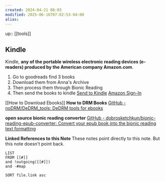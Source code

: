```yaml
---
created: 2024-04-21 08:03
modified: 2025-06-16T07:02:53-04:00
alias: 
---
```

up::  [[tools]]

## Kindle

Kindle, **any of the portable wireless electronic reading devices (e-readers) produced by the American company Amazon.com**.

1. Go to goodreads find 3 books
2. Download them from Anna's Archive
3. Then process them through Bionic Reading
4. Then send the books to kindle
[Send to Kindle](https://www.amazon.com/sendtokindle)
 [Amazon Sign-In](https://www.amazon.com/hz/mycd/digital-console/contentlist/allcontent/dateDsc)

[[How to Download Ebooks]]
**How to DRM Books**
[GitHub - noDRM/DeDRM\_tools: DeDRM tools for ebooks](https://github.com/nodrm/DeDRM_tools)

**open source bionic reading converter**
[GitHub - dobrosketchkun/bionic-reading-epub-converter: Convert your epub book into the bionic reading text formatting](https://github.com/dobrosketchkun/bionic-reading-epub-converter?tab=readme-ov-file)

**Linked References to this Note**
These notes point directly to this note. But this note doesn't point back.
```dataview
LIST
FROM [[#]]
and !outgoing([[#]])
and -#map

SORT file.link asc
```
